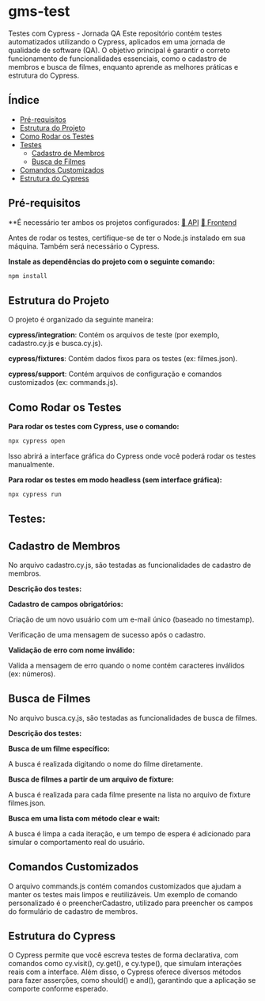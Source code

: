 # gms-test

Testes com Cypress - Jornada QA
Este repositório contém testes automatizados utilizando o Cypress, aplicados em uma jornada de qualidade de software (QA). O objetivo principal é garantir o correto funcionamento de funcionalidades essenciais, como o cadastro de membros e busca de filmes, enquanto aprende as melhores práticas e estrutura do Cypress.

## Índice

- [Pré-requisitos](#pré-requisitos)
- [Estrutura do Projeto](#estrutura-do-projeto)
- [Como Rodar os Testes](#como-rodar-os-testes)
- [Testes](#testes)
  - [Cadastro de Membros](#cadastro-de-membros)
  - [Busca de Filmes](#busca-de-filmes)
- [Comandos Customizados](#comandos-customizados)
- [Estrutura do Cypress](#estrutura-do-cypress)


## Pré-requisitos
**É necessário ter ambos os projetos configurados:
[🔗 API]([https://github.com/EBAC-QE/server-gms])
[🔗 Frontend]([https://github.com/EBAC-QE/golden-movie-studio])

Antes de rodar os testes, certifique-se de ter o Node.js instalado em sua máquina. Também será necessário o Cypress.

**Instale as dependências do projeto com o seguinte comando:**

```bash
npm install
```

## Estrutura do Projeto
O projeto é organizado da seguinte maneira:

**cypress/integration**: Contém os arquivos de teste (por exemplo, cadastro.cy.js e busca.cy.js).

**cypress/fixtures**: Contém dados fixos para os testes (ex: filmes.json).

**cypress/support**: Contém arquivos de configuração e comandos customizados (ex: commands.js).

## Como Rodar os Testes
**Para rodar os testes com Cypress, use o comando:**

```bash
npx cypress open
```

Isso abrirá a interface gráfica do Cypress onde você poderá rodar os testes manualmente.

**Para rodar os testes em modo headless (sem interface gráfica):**

```bash
npx cypress run
```

## Testes:
## Cadastro de Membros
No arquivo cadastro.cy.js, são testadas as funcionalidades de cadastro de membros.

**Descrição dos testes:**

**Cadastro de campos obrigatórios:**

Criação de um novo usuário com um e-mail único (baseado no timestamp).

Verificação de uma mensagem de sucesso após o cadastro.

**Validação de erro com nome inválido:**

Valida a mensagem de erro quando o nome contém caracteres inválidos (ex: números).

## Busca de Filmes

No arquivo busca.cy.js, são testadas as funcionalidades de busca de filmes.

**Descrição dos testes:**

**Busca de um filme específico:**

A busca é realizada digitando o nome do filme diretamente.

**Busca de filmes a partir de um arquivo de fixture:**

A busca é realizada para cada filme presente na lista no arquivo de fixture filmes.json.

**Busca em uma lista com método clear e wait:**

A busca é limpa a cada iteração, e um tempo de espera é adicionado para simular o comportamento real do usuário.

## Comandos Customizados
O arquivo commands.js contém comandos customizados que ajudam a manter os testes mais limpos e reutilizáveis. Um exemplo de comando personalizado é o preencherCadastro, utilizado para preencher os campos do formulário de cadastro de membros.


## Estrutura do Cypress
O Cypress permite que você escreva testes de forma declarativa, com comandos como cy.visit(), cy.get(), e cy.type(), que simulam interações reais com a interface. Além disso, o Cypress oferece diversos métodos para fazer asserções, como should() e and(), garantindo que a aplicação se comporte conforme esperado.

